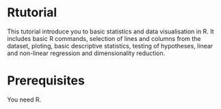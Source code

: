 # Rtutorial
This tutorial introduce you to basic statistics and data visualisation in R. It includes basic R commands, selection of lines and columns from the dataset, ploting, basic descriptive statistics, testing of hypotheses, linear and non-linear regression and dimensionality reduction.
# Prerequisites
You need R.

